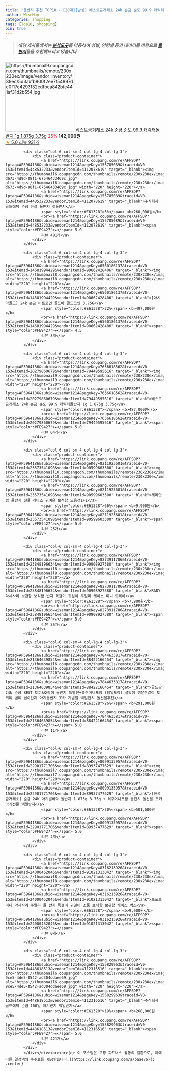 ```yaml
---
title: "돌반지 추천 TOP10 - [20대][남성] 베스트금거래소 24k 순금 순도 99.9 캐릭터돌반지 1g 1.875g 3.75g"
author: WiseMan
categories: shopping
tags: [Top10, shopping]
pin: true
---
```


> ##### 해당 게시물에서는 [**분석도구**](https://itemscout.io/)를 이용하여 **성별**, **연령별** 등의 데이터를 바탕으로 [**돌반지**](https://link.coupang.com/a/baae76)들을 추천해드리고 있습니다.
<div class="container"><div class="row">
            <div class="col-6 col-sm-4 col-lg-4 col-lg-3">
                <div class="product-container">
                    <a href="https://link.coupang.com/re/AFFSDP?lptag=AF5964186&subid=wiseman1214&pageKey=7613325154&traceid=V0-153&itemId=20168550743&vendorItemId=85715150916" target="_blank"><img src="https://thumbnail9.coupangcdn.com/thumbnails/remote/230x230ex/image/vendor_inventory/39ec/5d3abfb800f2ee7f54897dc0f17c4293132cdfbca842bfc441af31d2b554.jpg" alt="https://thumbnail9.coupangcdn.com/thumbnails/remote/230x230ex/image/vendor_inventory/39ec/5d3abfb800f2ee7f54897dc0f17c4293132cdfbca842bfc441af31d2b554.jpg" width="220" height="220"></a>
                    <a href="https://link.coupang.com/re/AFFSDP?lptag=AF5964186&subid=wiseman1214&pageKey=7613325154&traceid=V0-153&itemId=20168550743&vendorItemId=85715150916" target="_blank">베스트금거래소 24k 순금 순도 99.9 캐릭터돌반지 1g 1.875g 3.75g</a>
                    <span style="color:#E61328">25%</span> <b>142,000원</b>
                    <br><a href="https://link.coupang.com/re/AFFSDP?lptag=AF5964186&subid=wiseman1214&pageKey=7613325154&traceid=V0-153&itemId=20168550743&vendorItemId=85715150916" target="_blank"><span style="color:#FE9427">★</span> 5.0
                    리뷰 931개</a>
                </div>
            </div>
            
            <div class="col-6 col-sm-4 col-lg-4 col-lg-3">
                <div class="product-container">
                    <a href="https://link.coupang.com/re/AFFSDP?lptag=AF5964186&subid=wiseman1214&pageKey=155785089&traceid=V0-153&itemId=448532233&vendorItemId=4112078619" target="_blank"><img src="https://thumbnail6.coupangcdn.com/thumbnails/remote/230x230ex/image/vendor_inventory/images/2018/11/12/13/7/a6343ffa-d673-4d9d-88f1-67546433469c.jpg" alt="https://thumbnail6.coupangcdn.com/thumbnails/remote/230x230ex/image/vendor_inventory/images/2018/11/12/13/7/a6343ffa-d673-4d9d-88f1-67546433469c.jpg" width="220" height="220"></a>
                    <a href="https://link.coupang.com/re/AFFSDP?lptag=AF5964186&subid=wiseman1214&pageKey=155785089&traceid=V0-153&itemId=448532233&vendorItemId=4112078619" target="_blank">주식회사 골드에틱 순금 한살 돌반지 첫돌반지</a>
                    <span style="color:#E61328">5%</span> <b>260,000원</b>
                    <br><a href="https://link.coupang.com/re/AFFSDP?lptag=AF5964186&subid=wiseman1214&pageKey=155785089&traceid=V0-153&itemId=448532233&vendorItemId=4112078619" target="_blank"><span style="color:#FE9427">★</span> 5.0
                    리뷰 481개</a>
                </div>
            </div>
            
            <div class="col-6 col-sm-4 col-lg-4 col-lg-3">
                <div class="product-container">
                    <a href="https://link.coupang.com/re/AFFSDP?lptag=AF5964186&subid=wiseman1214&pageKey=6560186137&traceid=V0-153&itemId=14681994429&vendorItemId=90662428406" target="_blank"><img src="https://thumbnail8.coupangcdn.com/thumbnails/remote/230x230ex/image/vendor_inventory/9d69/a9921d0843801fd50d31f917b23f05c1fd74850f84e086c368c9222feb52.jpg" alt="https://thumbnail8.coupangcdn.com/thumbnails/remote/230x230ex/image/vendor_inventory/9d69/a9921d0843801fd50d31f917b23f05c1fd74850f84e086c368c9222feb52.jpg" width="220" height="220"></a>
                    <a href="https://link.coupang.com/re/AFFSDP?lptag=AF5964186&subid=wiseman1214&pageKey=6560186137&traceid=V0-153&itemId=14681994429&vendorItemId=90662428406" target="_blank">[아시아골드] 24k 순금 비트코인 골드바 골드코인 3.75G</a>
                    <span style="color:#E61328">22%</span> <b>497,000원</b>
                    <br><a href="https://link.coupang.com/re/AFFSDP?lptag=AF5964186&subid=wiseman1214&pageKey=6560186137&traceid=V0-153&itemId=14681994429&vendorItemId=90662428406" target="_blank"><span style="color:#FE9427">★</span> 4.5
                    리뷰 3개</a>
                </div>
            </div>
            
            <div class="col-6 col-sm-4 col-lg-4 col-lg-3">
                <div class="product-container">
                    <a href="https://link.coupang.com/re/AFFSDP?lptag=AF5964186&subid=wiseman1214&pageKey=7636618562&traceid=V0-153&itemId=20279860679&vendorItemId=79449595616" target="_blank"><img src="https://thumbnail9.coupangcdn.com/thumbnails/remote/230x230ex/image/vendor_inventory/39ec/5d3abfb800f2ee7f54897dc0f17c4293132cdfbca842bfc441af31d2b554.jpg" alt="https://thumbnail9.coupangcdn.com/thumbnails/remote/230x230ex/image/vendor_inventory/39ec/5d3abfb800f2ee7f54897dc0f17c4293132cdfbca842bfc441af31d2b554.jpg" width="220" height="220"></a>
                    <a href="https://link.coupang.com/re/AFFSDP?lptag=AF5964186&subid=wiseman1214&pageKey=7636618562&traceid=V0-153&itemId=20279860679&vendorItemId=79449595616" target="_blank">베스트금거래소 24k 순금 순도 99.9 캐릭터돌반지 1g 1.875g 3.75g</a>
                    <span style="color:#E61328"></span> <b>487,000원</b>
                    <br><a href="https://link.coupang.com/re/AFFSDP?lptag=AF5964186&subid=wiseman1214&pageKey=7636618562&traceid=V0-153&itemId=20279860679&vendorItemId=79449595616" target="_blank"><span style="color:#FE9427">★</span> 5.0
                    리뷰 64개</a>
                </div>
            </div>
            
            <div class="col-6 col-sm-4 col-lg-4 col-lg-3">
                <div class="product-container">
                    <a href="https://link.coupang.com/re/AFFSDP?lptag=AF5964186&subid=wiseman1214&pageKey=8211923601&traceid=V0-153&itemId=23573541098&vendorItemId=90599603300" target="_blank"><img src="https://thumbnail10.coupangcdn.com/thumbnails/remote/230x230ex/image/vendor_inventory/eacd/a7eda4ec83b242032caa2f8e0c06116ea9de2e7953783628a5fe2402a8b8.png" alt="https://thumbnail10.coupangcdn.com/thumbnails/remote/230x230ex/image/vendor_inventory/eacd/a7eda4ec83b242032caa2f8e0c06116ea9de2e7953783628a5fe2402a8b8.png" width="220" height="220"></a>
                    <a href="https://link.coupang.com/re/AFFSDP?lptag=AF5964186&subid=wiseman1214&pageKey=8211923601&traceid=V0-153&itemId=23573541098&vendorItemId=90599603300" target="_blank">체리닷컴 돌반지 선물 케이스 귀여운 보석함 모음전1+1</a>
                    <span style="color:#E61328">66%</span> <b>9,900원</b>
                    <br><a href="https://link.coupang.com/re/AFFSDP?lptag=AF5964186&subid=wiseman1214&pageKey=8211923601&traceid=V0-153&itemId=23573541098&vendorItemId=90599603300" target="_blank"><span style="color:#FE9427">★</span> 5.0
                    리뷰 25개</a>
                </div>
            </div>
            
            <div class="col-6 col-sm-4 col-lg-4 col-lg-3">
                <div class="product-container">
                    <a href="https://link.coupang.com/re/AFFSDP?lptag=AF5964186&subid=wiseman1214&pageKey=8273911786&traceid=V0-153&itemId=23848196634&vendorItemId=90908927380" target="_blank"><img src="https://thumbnail8.coupangcdn.com/thumbnails/remote/230x230ex/image/vendor_inventory/7430/5b7f873f558399dbbff24ba17a0cf041da300c0105662d0704588025db1a.png" alt="https://thumbnail8.coupangcdn.com/thumbnails/remote/230x230ex/image/vendor_inventory/7430/5b7f873f558399dbbff24ba17a0cf041da300c0105662d0704588025db1a.png" width="220" height="220"></a>
                    <a href="https://link.coupang.com/re/AFFSDP?lptag=AF5964186&subid=wiseman1214&pageKey=8273911786&traceid=V0-153&itemId=23848196634&vendorItemId=90908927380" target="_blank">RADY 악세사리 보관함 보석함 반지 목걸이 귀걸이 주얼리 케이스 미니 트레이</a>
                    <span style="color:#E61328"></span> <b>7,900원</b>
                    <br><a href="https://link.coupang.com/re/AFFSDP?lptag=AF5964186&subid=wiseman1214&pageKey=8273911786&traceid=V0-153&itemId=23848196634&vendorItemId=90908927380" target="_blank"><span style="color:#FE9427">★</span> 5.0
                    리뷰 35개</a>
                </div>
            </div>
            
            <div class="col-6 col-sm-4 col-lg-4 col-lg-3">
                <div class="product-container">
                    <a href="https://link.coupang.com/re/AFFSDP?lptag=AF5964186&subid=wiseman1214&pageKey=7844633817&traceid=V0-153&itemId=21364639854&vendorItemId=88422166454" target="_blank"><img src="https://thumbnail6.coupangcdn.com/thumbnails/remote/230x230ex/image/vendor_inventory/1f3d/fb0bf2cbb47982c37fd061bd5cf88634b8bad37be14a8088c043edb6bf3b.jpg" alt="https://thumbnail6.coupangcdn.com/thumbnails/remote/230x230ex/image/vendor_inventory/1f3d/fb0bf2cbb47982c37fd061bd5cf88634b8bad37be14a8088c043edb6bf3b.jpg" width="220" height="220"></a>
                    <a href="https://link.coupang.com/re/AFFSDP?lptag=AF5964186&subid=wiseman1214&pageKey=7844633817&traceid=V0-153&itemId=21364639854&vendorItemId=88422166454" target="_blank">골드팡 24k 순금 BEST 토끼&호랑이 돌반지 특별전+복주머니포함 (당일도착) 설맞이 행운주얼리 토끼띠 범띠 십이간지 아기돌반지 조카 기념일 백일잔치 돌선물추천</a>
                    <span style="color:#E61328">26%</span> <b>291,000원</b>
                    <br><a href="https://link.coupang.com/re/AFFSDP?lptag=AF5964186&subid=wiseman1214&pageKey=7844633817&traceid=V0-153&itemId=21364639854&vendorItemId=88422166454" target="_blank"><span style="color:#FE9427">★</span> 5.0
                    리뷰 11개</a>
                </div>
            </div>
            
            <div class="col-6 col-sm-4 col-lg-4 col-lg-3">
                <div class="product-container">
                    <a href="https://link.coupang.com/re/AFFSDP?lptag=AF5964186&subid=wiseman1214&pageKey=8099135957&traceid=V0-153&itemId=22901771706&vendorItemId=89937477629" target="_blank"><img src="https://thumbnail7.coupangcdn.com/thumbnails/remote/230x230ex/image/vendor_inventory/b7b2/b5e5f4683a9909f9b14d238164e20e065ba4884b3bd5d05a66fa40e3b8e8.jpg" alt="https://thumbnail7.coupangcdn.com/thumbnails/remote/230x230ex/image/vendor_inventory/b7b2/b5e5f4683a9909f9b14d238164e20e065ba4884b3bd5d05a66fa40e3b8e8.jpg" width="220" height="220"></a>
                    <a href="https://link.coupang.com/re/AFFSDP?lptag=AF5964186&subid=wiseman1214&pageKey=8099135957&traceid=V0-153&itemId=22901771706&vendorItemId=89937477629" target="_blank">[한국금거래소] 순금 24K 아기발바닥 돌반지 1.875g 3.75g + 복주머니포함 돌잔치 돌선물 조카 아기선물 백일반지</a>
                    <span style="color:#E61328">20%</span> <b>501,600원</b>
                    <br><a href="https://link.coupang.com/re/AFFSDP?lptag=AF5964186&subid=wiseman1214&pageKey=8099135957&traceid=V0-153&itemId=22901771706&vendorItemId=89937477629" target="_blank"><span style="color:#FE9427">★</span> 5.0
                    리뷰 4개</a>
                </div>
            </div>
            
            <div class="col-6 col-sm-4 col-lg-4 col-lg-3">
                <div class="product-container">
                    <a href="https://link.coupang.com/re/AFFSDP?lptag=AF5964186&subid=wiseman1214&pageKey=8316213926&traceid=V0-153&itemId=24000452046&vendorItemId=91021313042" target="_blank"><img src="https://thumbnail8.coupangcdn.com/thumbnails/remote/230x230ex/image/vendor_inventory/f84f/4b1e102563635741952ac25a95278dfced0728893027c71252a71e3161b9.jpg" alt="https://thumbnail8.coupangcdn.com/thumbnails/remote/230x230ex/image/vendor_inventory/f84f/4b1e102563635741952ac25a95278dfced0728893027c71252a71e3161b9.jpg" width="220" height="220"></a>
                    <a href="https://link.coupang.com/re/AFFSDP?lptag=AF5964186&subid=wiseman1214&pageKey=8316213926&traceid=V0-153&itemId=24000452046&vendorItemId=91021313042" target="_blank">포포로 미니 악세사리 주얼리 돌 반지 목걸이 귀걸이 소품 보석함 보관함 케이스 박스</a>
                    <span style="color:#E61328"></span> <b>9,900원</b>
                    <br><a href="https://link.coupang.com/re/AFFSDP?lptag=AF5964186&subid=wiseman1214&pageKey=8316213926&traceid=V0-153&itemId=24000452046&vendorItemId=91021313042" target="_blank"><span style="color:#FE9427">★</span> 
                    리뷰 0개</a>
                </div>
            </div>
            
            <div class="col-6 col-sm-4 col-lg-4 col-lg-3">
                <div class="product-container">
                    <a href="https://link.coupang.com/re/AFFSDP?lptag=AF5964186&subid=wiseman1214&pageKey=155829963&traceid=V0-153&itemId=448618513&vendorItemId=4112316516" target="_blank"><img src="https://thumbnail6.coupangcdn.com/thumbnails/remote/230x230ex/image/vendor_inventory/images/2018/11/12/14/7/e95a6349-9ce5-4de5-8542-ad304ddaee69.jpg" alt="https://thumbnail6.coupangcdn.com/thumbnails/remote/230x230ex/image/vendor_inventory/images/2018/11/12/14/7/e95a6349-9ce5-4de5-8542-ad304ddaee69.jpg" width="220" height="220"></a>
                    <a href="https://link.coupang.com/re/AFFSDP?lptag=AF5964186&subid=wiseman1214&pageKey=155829963&traceid=V0-153&itemId=448618513&vendorItemId=4112316516" target="_blank">주식회사 골드에틱 순금 100일 아기반지 백일반지</a>
                    <span style="color:#E61328">19%</span> <b>260,000원</b>
                    <br><a href="https://link.coupang.com/re/AFFSDP?lptag=AF5964186&subid=wiseman1214&pageKey=155829963&traceid=V0-153&itemId=448618513&vendorItemId=4112316516" target="_blank"><span style="color:#FE9427">★</span> 5.0
                    리뷰 421개</a>
                </div>
            </div>
            </div></div><br><br>[👉 이 포스팅은 쿠팡 파트너스 활동의 일환으로, 이에 따른 일정액의 수수료를 제공받습니다.](https://link.coupang.com/a/baae76){: .center}
